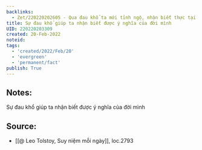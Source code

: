 ```yaml
---
backlinks:
  - Zet/220220202605 - Qua đau khổ ta mới tỉnh ngộ, nhận biết thực tại
title: Sự đau khổ giúp ta nhận biết được ý nghĩa của đời mình
UID: 220220203309
created: 20-Feb-2022
noteid:
tags:
  - 'created/2022/Feb/20'
  - 'evergreen'
  - 'permanent/fact'
publish: True
---
```

## Notes:
Sự đau khổ giúp ta nhận biết được ý nghĩa của đời mình

## Source:
- [[@ Leo Tolstoy, Suy niệm mỗi ngày]], loc.2793



